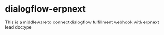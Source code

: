 # dialogflow-erpnext
This is a middleware to connect dialogflow fulfillment webhook with erpnext lead doctype
